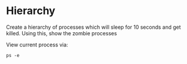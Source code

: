 # Hierarchy

Create a hierarchy of processes which will sleep for 10 seconds and get killed.
Using this, show the zombie processes

View current process via:

```
ps -e
```
